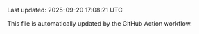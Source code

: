 Last updated: 2025-09-20 17:08:21 UTC

This file is automatically updated by the GitHub Action workflow.

